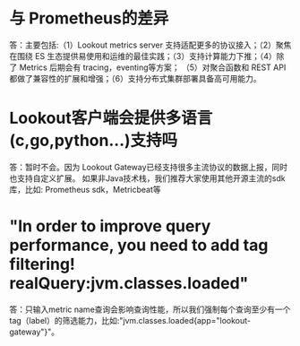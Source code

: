 # 与 Prometheus的差异
答：主要包括:（1）Lookout metrics server 支持适配更多的协议接入；（2）聚焦在围绕 ES 生态提供易使用和运维的最佳实践；（3）支持计算能力下推；（4）除了 Metrics 后期会有 tracing，eventing等方案；
（5）对聚合函数和 REST API 都做了兼容性的扩展和增强；（6）支持分布式集群部署具备高可用能力。

# Lookout客户端会提供多语言(c,go,python...)支持吗
答：暂时不会。因为 Lookout Gateway已经支持很多主流协议的数据上报，同时也支持自定义扩展。 如果非Java技术栈，我们推荐大家使用其他开源主流的sdk库，比如: Prometheus sdk，Metricbeat等

# "In order to improve query performance, you need to add tag filtering! realQuery:jvm.classes.loaded"
答：只输入metric name查询会影响查询性能，所以我们强制每个查询至少有一个 tag（label）的筛选能力，比如:"jvm.classes.loaded{app="lookout-gateway"}"。
